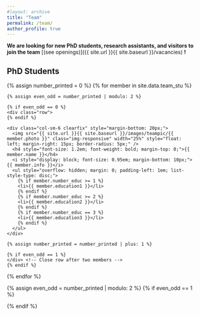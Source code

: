```yaml
---
#layout: archive
title: "Team"
permalink: /team/
author_profile: true
---
```


**We are looking for new PhD students, research assistants, and visitors to join the team** [(see openings)]({{ site.url }}{{ site.baseurl }}/vacancies) **!**

## PhD Students

<div class="team-section">
  {% assign number_printed = 0 %}
  {% for member in site.data.team_stu %}

    {% assign even_odd = number_printed | modulo: 2 %}

    {% if even_odd == 0 %}
    <div class="row">
    {% endif %}

    <div class="col-sm-6 clearfix" style="margin-bottom: 20px;">
      <img src="{{ site.url }}{{ site.baseurl }}/images/teampic/{{ member.photo }}" class="img-responsive" width="25%" style="float: left; margin-right: 15px; border-radius: 5px;" />
      <h4 style="font-size: 1.2em; font-weight: bold; margin-top: 0;">{{ member.name }}</h4>
      <i style="display: block; font-size: 0.95em; margin-bottom: 10px;">{{ member.info }}</i>
      <ul style="overflow: hidden; margin: 0; padding-left: 1em; list-style-type: disc;"> 
        {% if member.number_educ >= 1 %}
        <li>{{ member.education1 }}</li>
        {% endif %}
        {% if member.number_educ >= 2 %}
        <li>{{ member.education2 }}</li>
        {% endif %}
        {% if member.number_educ == 3 %}
        <li>{{ member.education3 }}</li>
        {% endif %}
      </ul>
    </div>

    {% assign number_printed = number_printed | plus: 1 %}

    {% if even_odd == 1 %}
    </div> <!-- Close row after two members -->
    {% endif %}

  {% endfor %}

  {% assign even_odd = number_printed | modulo: 2 %}
  {% if even_odd == 1 %}
  </div> <!-- Close row if the last row has an odd number of members -->
  {% endif %}
</div> <!-- End of team-section -->






<!-- ## Alumni
<div class="row">

<div class="col-sm-4 clearfix">
<h4>Staff</h4>
{% for member in site.data.alumni_staff %}
{{ member.name }}
{% endfor %}
</div>

<div class="col-sm-4 clearfix">
<h4>Students</h4>
{% for member in site.data.alumni_student %}
{{ member.name }}
{% endfor %}
</div>

<div class="col-sm-4 clearfix">
<h4>Visitors</h4>
{% for member in site.data.alumni_visitor %}
{{ member.name }}
{% endfor %}
</div>

</div> -->


 
